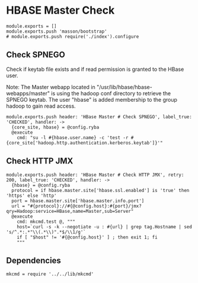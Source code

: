 
# HBASE Master Check

    module.exports = []
    module.exports.push 'masson/bootstrap'
    # module.exports.push require('./index').configure

## Check SPNEGO

Check if keytab file exists and if read permission is granted to the HBase user.

Note: The Master webapp located in "/usr/lib/hbase/hbase-webapps/master" is
using the hadoop conf directory to retrieve the SPNEGO keytab. The user "hbase"
is added membership to the group hadoop to gain read access.

    module.exports.push header: 'HBase Master # Check SPNEGO', label_true: 'CHECKED', handler: ->
      {core_site, hbase} = @config.ryba
      @execute
        cmd: "su -l #{hbase.user.name} -c 'test -r #{core_site['hadoop.http.authentication.kerberos.keytab']}'"

## Check HTTP JMX

    module.exports.push header: 'HBase Master # Check HTTP JMX', retry: 200, label_true: 'CHECKED', handler: ->
      {hbase} = @config.ryba
      protocol = if hbase.master.site['hbase.ssl.enabled'] is 'true' then 'https' else 'http'
      port = hbase.master.site['hbase.master.info.port']
      url = "#{protocol}://#{@config.host}:#{port}/jmx?qry=Hadoop:service=HBase,name=Master,sub=Server"
      @execute
        cmd: mkcmd.test @, """
        host=`curl -s -k --negotiate -u : #{url} | grep tag.Hostname | sed 's/^.*:.*"\\(.*\\)".*$/\\1/g'`
        if [ "$host" != '#{@config.host}' ] ; then exit 1; fi
        """

## Dependencies

    mkcmd = require '../../lib/mkcmd'
